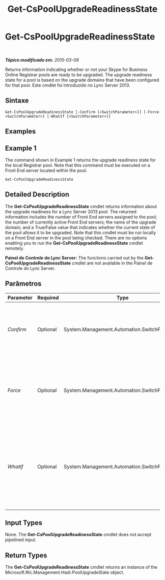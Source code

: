 ﻿---
title: Get-CsPoolUpgradeReadinessState
TOCTitle: Get-CsPoolUpgradeReadinessState
ms:assetid: 127c718e-8949-4bcd-b954-5182b8730820
ms:mtpsurl: https://technet.microsoft.com/pt-br/library/JJ204689(v=OCS.15)
ms:contentKeyID: 49305954
ms.date: 05/19/2016
mtps_version: v=OCS.15
ms.translationtype: HT
---

# Get-CsPoolUpgradeReadinessState

 

_**Tópico modificado em:** 2015-03-09_

Returns information indicating whether or not your Skype for Business Online Registrar pools are ready to be upgraded. The upgrade readiness state for a pool is based on the upgrade domains that have been configured for that pool. Este cmdlet foi introduzido no Lync Server 2013.

## Sintaxe

    Get-CsPoolUpgradeReadinessState [-Confirm [<SwitchParameter>]] [-Force <SwitchParameter>] [-WhatIf [<SwitchParameter>]]

## Examples

## Example 1

The command shown in Example 1 returns the upgrade readiness state for the local Registrar pool. Note that this command must be executed on a Front End server located within the pool.

    Get-CsPoolUpgradeReadinessState

## Detailed Description

The **Get-CsPoolUpgradeReadinessState** cmdlet returns information about the upgrade readiness for a Lync Server 2013 pool. The returned information includes the number of Front End servers assigned to the pool; the number of currently active Front End servers; the name of the upgrade domain; and a True/False value that indicates whether the current state of the pool allows it to be upgraded. Note that this cmdlet must be run locally on a Front End server in the pool being checked. There are no options enabling you to run the **Get-CsPoolUpgradeReadinessState** cmdlet remotely.

**Painel de Controle do Lync Server:** The functions carried out by the **Get-CsPoolUpgradeReadinessState** cmdlet are not available in the Painel de Controle do Lync Server.

## Parâmetros


<table>
<colgroup>
<col style="width: 25%" />
<col style="width: 25%" />
<col style="width: 25%" />
<col style="width: 25%" />
</colgroup>
<thead>
<tr class="header">
<th>Parameter</th>
<th>Required</th>
<th>Type</th>
<th>Description</th>
</tr>
</thead>
<tbody>
<tr class="odd">
<td><p><em>Confirm</em></p></td>
<td><p>Optional</p></td>
<td><p>System.Management.Automation.SwitchParameter</p></td>
<td><p>Prompts you for confirmation before executing the command.</p></td>
</tr>
<tr class="even">
<td><p><em>Force</em></p></td>
<td><p>Optional</p></td>
<td><p>System.Management.Automation.SwitchParameter</p></td>
<td><p>Suppresses the display of any non-fatal error message that might occur when running the command.</p></td>
</tr>
<tr class="odd">
<td><p><em>WhatIf</em></p></td>
<td><p>Optional</p></td>
<td><p>System.Management.Automation.SwitchParameter</p></td>
<td><p>Describes what would happen if you executed the command without actually executing the command.</p></td>
</tr>
</tbody>
</table>


## Input Types

None. The **Get-CsPoolUpgradeReadinessState** cmdlet does not accept pipelined input.

## Return Types

The **Get-CsPoolUpgradeReadinessState** cmdlet returns an instance of the Microsoft.Rtc.Management.Hadr.PoolUpgradeState object.

